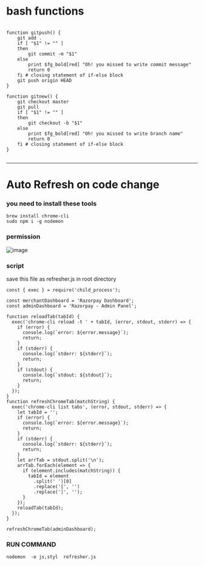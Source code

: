 # bash functions

```

function gitpush() {
    git add .
    if [ "$1" != "" ]
    then
        git commit -m "$1"
    else
        print $fg_bold[red] "Oh! you missed to write commit message"
        return 0
    fi # closing statement of if-else block
    git push origin HEAD
}

function gitnew() {
    git checkout master
    git pull
    if [ "$1" != "" ]
    then
        git checkout -b "$1"
    else
        print $fg_bold[red] "Oh! you missed to write branch name"
        return 0
    fi # closing statement of if-else block
}


```
<hr/>

# Auto Refresh on code change

### you need to install these tools

```
brew install chrome-cli
sudo npm i -g nodemon 
```

### permission

![image](https://user-images.githubusercontent.com/42930642/143677146-7421d6d1-3b6e-44c2-814a-aeb380a51760.png)


### script

save this file as refresher.js in root directory

```
const { exec } = require('child_process');

const merchantDashboard = 'Razorpay Dashboard';
const adminDashboard = 'Razorpay - Admin Panel';

function reloadTab(tabId) {
  exec('chrome-cli reload -t ' + tabId, (error, stdout, stderr) => {
    if (error) {
      console.log(`error: ${error.message}`);
      return;
    }
    if (stderr) {
      console.log(`stderr: ${stderr}`);
      return;
    }
    if (stdout) {
      console.log(`stdout: ${stdout}`);
      return;
    }
  });
}
function refreshChromeTab(matchString) {
  exec('chrome-cli list tabs', (error, stdout, stderr) => {
    let tabId = '';
    if (error) {
      console.log(`error: ${error.message}`);
      return;
    }
    if (stderr) {
      console.log(`stderr: ${stderr}`);
      return;
    }
    let arrTab = stdout.split('\n');
    arrTab.forEach(element => {
      if (element.includes(matchString)) {
        tabId = element
          .split(' ')[0]
          .replace('[', '')
          .replace(']', '');
      }
    });
    reloadTab(tabId);
  });
}

refreshChromeTab(adminDashboard);

```

### RUN COMMAND

```
nodemon  -e js,styl  refresher.js 
```


